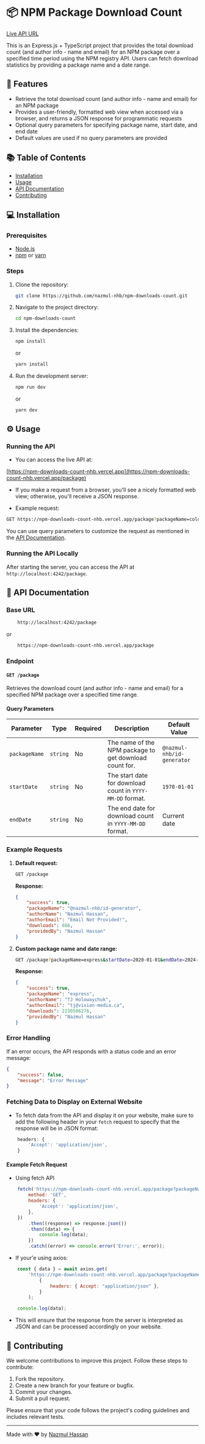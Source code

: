 # 📦 NPM Package Download Count

[Live API URL](https://npm-downloads-count-nhb.vercel.app/package)

This is an Express.js + TypeScript project that provides the total download count (and author info - name and email) for an NPM package over a specified time period using the NPM registry API. Users can fetch download statistics by providing a package name and a date range.

## 🚀 Features

- Retrieve the total download count (and author info - name and email) for an NPM package
- Provides a user-friendly, formatted web view when accessed via a browser, and returns a JSON response for programmatic requests
- Optional query parameters for specifying package name, start date, and end date
- Default values are used if no query parameters are provided

## 📚 Table of Contents

- [Installation](#-installation)
- [Usage](#%EF%B8%8F-usage)
- [API Documentation](#-api-documentation)
- [Contributing](#-contributing)

## 💻 Installation

### Prerequisites

- [Node.js](https://nodejs.org/en/download/)
- [npm](https://www.npmjs.com/) or [yarn](https://yarnpkg.com/)

### Steps

1. Clone the repository:

    ```bash
    git clone https://github.com/nazmul-nhb/npm-downloads-count.git
    ```

2. Navigate to the project directory:

    ```bash
    cd npm-downloads-count
    ```

3. Install the dependencies:

    ```bash
    npm install
    ```

    or

    ```bash
    yarn install
    ```

4. Run the development server:

    ```bash
    npm run dev
    ```

    or

    ```bash
    yarn dev
    ```

## ⚙️ Usage

### Running the API

- You can access the live API at:

[https://npm-downloads-count-nhb.vercel.app](https://npm-downloads-count-nhb.vercel.app/package)

- If you make a request from a browser, you'll see a nicely formatted web view; otherwise, you'll receive a JSON response.

- Example request:

```bash
GET https://npm-downloads-count-nhb.vercel.app/package?packageName=color-generator-fl
```

You can use query parameters to customize the request as mentioned in the [API Documentation](#-api-documentation).

### Running the API Locally

After starting the server, you can access the API at `http://localhost:4242/package`.

## 📖 API Documentation

### Base URL

```bash
    http://localhost:4242/package
```

or

```bash
    https://npm-downloads-count-nhb.vercel.app/package
```

### Endpoint

#### `GET /package`

Retrieves the download count (and author info - name and email) for a specified NPM package over a specified time range.

#### Query Parameters

| Parameter     | Type     | Required | Description                                               | Default Value              |
| ------------- | -------- | -------- | --------------------------------------------------------- | -------------------------- |
| `packageName` | `string` | No       | The name of the NPM package to get download count for.    | `@nazmul-nhb/id-generator` |
| `startDate`   | `string` | No       | The start date for download count in `YYYY-MM-DD` format. | `1970-01-01`               |
| `endDate`     | `string` | No       | The end date for download count in `YYYY-MM-DD` format.   | Current date               |

### Example Requests

1. **Default request:**

    ```bash
    GET /package
    ```

    **Response:**

    ```json
    {
        "success": true,
        "packageName": "@nazmul-nhb/id-generator",
        "authorName": "Nazmul Hassan",
        "authorEmail": "Email Not Provided!",
        "downloads": 666,
        "providedBy": "Nazmul Hassan"
    }
    ```

2. **Custom package name and date range:**

    ```bash
    GET /package?packageName=express&startDate=2020-01-01&endDate=2024-01-01
    ```

    **Response:**

    ```json
    {
        "success": true,
        "packageName": "express",
        "authorName": "TJ Holowaychuk",
        "authorEmail": "tj@vision-media.ca",
        "downloads": 2230506276,
        "providedBy": "Nazmul Hassan"
    }
    ```

### Error Handling

If an error occurs, the API responds with a status code and an error message:

```json
{
    "success": false,
    "message": "Error Message"
}
```

### Fetching Data to Display on External Website

- To fetch data from the API and display it on your website, make sure to add the following header in your `fetch` request to specify that the response will be in JSON format:

```js
    headers: {
        'Accept': 'application/json',
    }
```

#### Example Fetch Request

- Using fetch API

```js
    fetch('https://npm-downloads-count-nhb.vercel.app/package?packageName=express', {
        method: 'GET',
        headers: {
            'Accept': 'application/json',
        },
    })
        .then((response) => response.json())
        .then((data) => {
            console.log(data);
        })
        .catch((error) => console.error('Error:', error));
```

- If your'e using axios:

```js
    const { data } = await axios.get(
        'https://npm-downloads-count-nhb.vercel.app/package?packageName=express',
            {
                headers: { Accept: "application/json" },
            }
        );

    console.log(data);    
```

- This will ensure that the response from the server is interpreted as JSON and can be processed accordingly on your website.

## 🤝 Contributing

We welcome contributions to improve this project. Follow these steps to contribute:

1. Fork the repository.
2. Create a new branch for your feature or bugfix.
3. Commit your changes.
4. Submit a pull request.

Please ensure that your code follows the project's coding guidelines and includes relevant tests.

---

Made with ❤️ by [Nazmul Hassan](https://nazmul-nhb.vercel.app)
